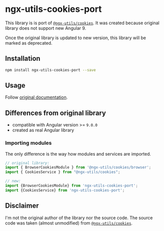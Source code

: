 # ngx-utils-cookies-port

This library is is port of [`@ngx-utils/cookies`](https://github.com/ngx-utils/cookies).
It was created because original library does not support new Angular 9.

Once the original library is updated to new version, this library will be marked as deprecated.

## Installation

```bash
npm install ngx-utils-cookies-port --save
```

## Usage
Follow [original documentation](https://github.com/ngx-utils/cookies#readme).

## Differences from original library
- compatible with Angular version >= `9.0.0`
- created as real Angular library

### Importing modules
The only difference is the way how modules and services are imported.

```typescript
// original library: 
import { BrowserCookiesModule } from '@ngx-utils/cookies/browser';
import { CookiesService } from "@ngx-utils/cookies";

// new: 
import {BrowserCookiesModule} from 'ngx-utils-cookies-port';
import {CookiesService} from 'ngx-utils-cookies-port';

```

## Disclaimer
I'm not the original author of the library nor the source code. The source code was taken (almost unmodified) from [`@ngx-utils/cookies`](https://github.com/ngx-utils/cookies). 
